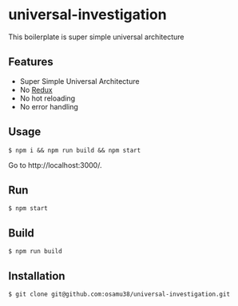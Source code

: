 # universal-investigation

This boilerplate is super simple universal architecture

## Features

- Super Simple Universal Architecture
- No [Redux](https://rackt.github.io/redux/)
- No hot reloading
- No error handling

## Usage

```
$ npm i && npm run build && npm start
```

Go to http://localhost:3000/.

## Run

```
$ npm start
```

## Build

```
$ npm run build
```

## Installation

```
$ git clone git@github.com:osamu38/universal-investigation.git
```
